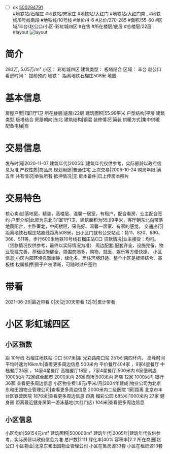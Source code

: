 - [ ] ok [500294791](https://bj.5i5j.com/ershoufang/500294791.html)  
 #地铁站/石榴庄 #地铁站/宋家庄 #地铁站/大红门 #地铁站/大红门南 ,  #地铁线/8号线南段 #地铁线/10号线
#单价/4-6 #总价/270-285 #面积/55-60   #区域/丰台/赵公口/小区-彩虹城四区 #在售 #所在楼层/底层 #总楼层/22层 #layout 
![layout](http://image2.5i5j.com//group1/M00/A9/F5/CgqJMl2fLC2AOgwOAAGfogCowoM270.jpg_P5.jpg) 
# 简介 
 283万,  5.05万/m² 
小区： 彩虹城四区
建筑类型： 板塔结合
区域： 丰台 赵公口
看房时间： 提前预约
地铁： 距离地铁石榴庄508米 地图
# 基本信息 
 房屋户型|1室1厅1卫
所在楼层|底层/22层
建筑面积|55.99平米
户型结构|平层
建筑类型|板塔结合
房屋朝向|东北
建筑结构|钢混
装修情况|简装
供暖方式|集中供暖
配备电梯|有
# 交易信息 
 发布时间|2020-11-07
建筑年代|2005年|建筑年代仅供参考，实际房龄以政府信息为准
产权性质|商品房
规划用途|普通住宅
上次交易|2006-10-24
购房年限|满五年
共有情况|单独所有
抵押情况|无
房本备件|已上传房本照片
# 交易特色 
 核心卖点|落地窗，精装，高楼层、温馨一居室，有租户，配合看房、业主配合签约
户型介绍|此房为东北向1室1厅1卫，建筑面积为55.99平米，客厅朝东北向带落地窗阳台，主卧室北，中间楼层，采光好、温馨一居室、有家的感觉。
交通出行|距离地铁石榴庄站直线距离508米，出小区门就有公交站点：特11、820、990、366、511等，步行600米地铁10号线石榴庄站C口
贷款情况|业主接受：均可。（贷款情况仅供参考，最终以实际情况为准）
周边配套|配套齐全，设施完备，物业管理完善，基础设施健全，周围商圈多，购物，就医，娱乐等方便快捷。
小区信息|小区内部环境典雅幽静，绿化多，居住环境舒适、整个小区是板塔结合、高板楼
权属抵押|房子产权清晰，可随时过户签约
# 带看 
 2021-06-26|最近带看	 0|次|近30天带看	 12|次|累计带看
# 小区 彩虹城四区
## 小区指数 
 距 10号线 石榴庄地铁站-D口 507米|距 光彩路南口站 251米|南四环内， 高峰时间平均时速为16km/h|查看更多周边信息
500米内 平价餐厅404家 ，9家4星餐厅
中档餐厅25家 ，14家4星餐厅
高档餐厅18家 ，7家4星餐厅|500米内 6家便利店
1000米内 72家综合超市
2000米内 26家商场|500米内 药店 12家
1000米内 银行 36家|查看更多周边信息
小区物业费1.8元/平米/月|2004年建成|物业公司为北京东和田园物业管理公司|查看更多周边信息
2000米内二级医院 1家|距离 北京市丰台区铁营医院  1876米|查看更多周边信息
距离 榴彩公园 685米|1000米内 27家 健身房
距离最近健身房第一游泳基地(大红门店) 104米|查看更多周边信息
## 小区信息 
 小区均价|59154元/m²
建筑面积|500000m²
建筑年代|2005年|建筑年代仅供参考，实际房龄以政府信息为准
总户数|2111
绿化率|40%
容积率|2.2
所在商圈|赵公口
小区物业|北京东和田园物业管理公司
小区在售房源33套
小区在租房源13套
